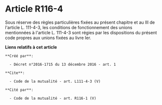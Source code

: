 # Article R116-4

Sous réserve des règles particulières fixées au présent chapitre et au III de l'article L. 111-4-3, les conditions de
fonctionnement des unions mentionnées à l'article L. 111-4-3 sont régies par les dispositions du présent code propres aux
unions fixées au livre Ier.

**Liens relatifs à cet article**

	**Créé par**:

	  - Décret n°2016-1715 du 13 décembre 2016 - art. 1

	**Cite**:

	  - Code de la mutualité - art. L111-4-3 (V)

	**Cité par**:

	  - Code de la mutualité - art. R116-1 (V)
